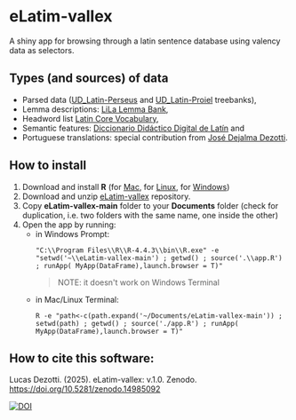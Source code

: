 # eLatim-vallex
A shiny app for browsing through a latin sentence database using valency data as selectors.

## Types (and sources) of data

* Parsed data ([UD\_Latin-Perseus](https://github.com/UniversalDependencies/UD_Latin-Perseus) and [UD\_Latin-Proiel](https://github.com/UniversalDependencies/UD_Latin-PROIEL) treebanks),
* Lemma descriptions: [LiLa Lemma Bank](https://github.com/CIRCSE/LiLa_Lemma-Bank),
* Headword list [Latin Core Vocabulary](https://dcc.dickinson.edu/latin-core-list1),
* Semantic features: [Diccionario Didáctico Digital de Latín](http://repositorios.fdi.ucm.es/DiccionarioDidacticoLatin/) and 
* Portuguese translations: special contribution from [José Dejalma Dezotti](http://lattes.cnpq.br/8771278588762734).

## How to install
1. Download and install **R** (for [Mac](https://cran.r-project.org/bin/macosx/), for [Linux](https://cran.r-project.org/bin/linux/), for [Windows](https://cran.r-project.org/bin/linux/))
2. Download and unzip [eLatim-vallex](https://github.com/lucascdz/eLatim-vallex/archive/refs/heads/main.zip) repository.
3. Copy **eLatim-vallex-main** folder to your **Documents** folder (check for duplication, i.e. two folders with the same name, one inside the other)
4. Open the app by running:
   * in Windows Prompt:
     ```
     "C:\\Program Files\\R\\R-4.4.3\\bin\\R.exe" -e "setwd('~\\eLatim-vallex-main') ; getwd() ; source('.\\app.R') ; runApp( MyApp(DataFrame),launch.browser = T)"
     ```
     > NOTE: it doesn't work on Windows Terminal
   * in Mac/Linux Terminal:
     ```
     R -e "path<-c(path.expand('~/Documents/eLatim-vallex-main')) ; setwd(path) ; getwd() ; source('./app.R') ; runApp( MyApp(DataFrame),launch.browser = T)"
     ```

## How to cite this software:

Lucas Dezotti. (2025). eLatim-vallex: v.1.0. Zenodo. https://doi.org/10.5281/zenodo.14985092

[![DOI](https://zenodo.org/badge/DOI/10.5281/zenodo.14985092.svg)](https://doi.org/10.5281/zenodo.14985092)




